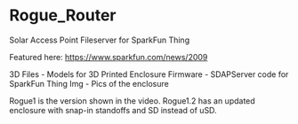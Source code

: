 # Rogue_Router
Solar Access Point Fileserver for SparkFun Thing

Featured here: https://www.sparkfun.com/news/2009

3D Files - Models for 3D Printed Enclosure
Firmware - SDAPServer code for SparkFun Thing
Img - Pics of the enclosure

Rogue1 is the version shown in the video.
Rogue1.2 has an updated enclosure with snap-in standoffs and SD instead of uSD. 
